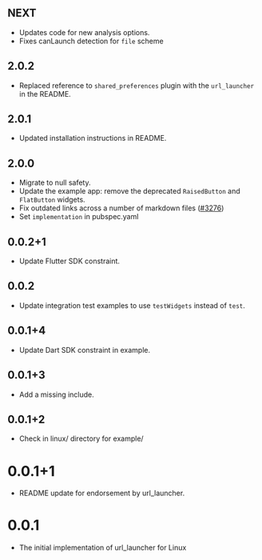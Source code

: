 ## NEXT

* Updates code for new analysis options.
* Fixes canLaunch detection for `file` scheme

## 2.0.2

* Replaced reference to `shared_preferences` plugin with the `url_launcher` in the README.

## 2.0.1

* Updated installation instructions in README.

## 2.0.0

* Migrate to null safety.
* Update the example app: remove the deprecated `RaisedButton` and `FlatButton` widgets.
* Fix outdated links across a number of markdown files ([#3276](https://github.com/flutter/plugins/pull/3276))
* Set `implementation` in pubspec.yaml

## 0.0.2+1

* Update Flutter SDK constraint.

## 0.0.2

* Update integration test examples to use `testWidgets` instead of `test`.

## 0.0.1+4

* Update Dart SDK constraint in example.

## 0.0.1+3

* Add a missing include.

## 0.0.1+2

* Check in linux/ directory for example/

# 0.0.1+1
* README update for endorsement by url_launcher.

# 0.0.1
* The initial implementation of url_launcher for Linux
